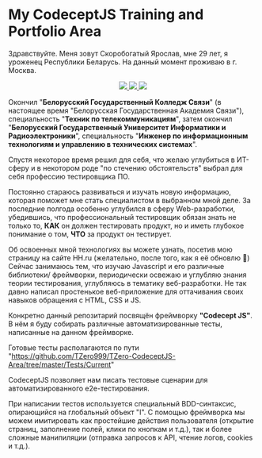 # My CodeceptJS Training and Portfolio Area

Здравствуйте. Меня зовут Скоробогатый Ярослав, мне 29 лет, я уроженец Республики Беларусь. На данный момент проживаю в г. Москва.

<div id = 'social_links' class='link_btn' align = 'center'>
    <a href="https://vk.com/tzero">
        <img src = "https://img.shields.io/badge/vk-blue?style=for-the-badge"/>
    </a>
    <a href="https://hh.ru/resume/28a29296ff089d8bde0039ed1f4b5953344168">
        <img src = "https://img.shields.io/badge/HeadHunter-red?style=for-the-badge"/>
    </a>
    <a href="https://t.me/TZero_spb">
        <img src = "https://img.shields.io/badge/Telegram-blue?style=for-the-badge"/>
    </a>
</div>

Окончил "<b>Белорусский Государственный Колледж Связи</b>" (в настоящее время "Белорусская Государственная Академия Связи"), 
специальность "<b>Техник по телекоммуникациям</b>", затем окончил "<b>Белорусский Государственный Университет Информатики и Радиоэлектроники</b>", 
специальность "<b>Инженер по информационным технологиям и управлению в технических системах</b>".

Спустя некоторое время решил для себя, что желаю углубиться в ИТ-сферу и в некотором роде "по стечению обстоятельств" выбрал для себя 
профессию тестировщика ПО.

Постоянно стараюсь развиваться и изучать новую информацию, которая поможет мне стать специалистом в выбранном мной деле.
За последние полгода особенно углубился в сферу Web-разработки, убедившись, что профессиональный тестировщик обязан знать не только то, <b>КАК</b> он
должен тестировать продукт, но и иметь глубокое понимание о том, <b>ЧТО</b> за продукт он тестирует.

Об освоенных мной технологиях вы можете узнать, посетив мою страницу на сайте HH.ru (желательно, после того, как я её обновлю 🤫)
Сейчас занимаюсь тем, что изучаю Javascript и его различные библиотеки/ фреймворки, периодически освежаю и углубляю знания теории тестирования,
углубляюсь в тематику веб-разработки. Не так давно написал простенькое веб-приложение для оттачивания своих навыков обращения с HTML, CSS и JS.

Конкретно данный репозитарий посвящён фреймворку <b>"Codecept JS"</b>.
В нём я буду собирать различные автоматизированные тесты, написанные на данном фреймворке.

Готовые тесты располагаются по пути "https://github.com/TZero999/TZero-CodeceptJS-Area/tree/master/Tests/Current"

CodeceptJS позволяет нам писать тестовые сценарии для автоматизированного e2e-тестирования.

При написании тестов используется специальный BDD-синтаксис, опирающийся на глобальный объект "I".
С помощью фреймворка мы можем имитировать как простейшие действия пользователя (открытие страниц, заполнение полей, клики по кнопкам и т.д.), 
так и более сложные манипиляции (отправка запросов к API, чтение логов, cookies и т.д.).